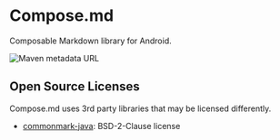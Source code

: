 # Compose.md

Composable Markdown library for Android.

![Maven metadata URL][badge-snapshot]

## Open Source Licenses

Compose.md uses 3rd party libraries that may be licensed differently.

- [commonmark-java]: BSD-2-Clause license


[badge-snapshot]: https://img.shields.io/maven-metadata/v?metadataUrl=https%3A%2F%2Fcentral.sonatype.com%2Frepository%2Fmaven-snapshots%2Fdev%2Fslav%2Fcomposemd%2Fcore%2Fmaven-metadata.xml&style=flat&label=snapshot

[commonmark-java]: https://github.com/commonmark/commonmark-java
